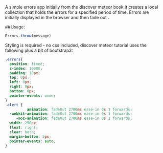 A simple errors app initially from the discover meteor book.It creates a local collection that holds the errors for a specified period of time. Errors are initially displayed in the browser and then fade out . 

##Usage: 
  ```javascript
  Errors.throw(message)
  ```

Styling is required - no css included, discover meteor tutorial uses the following plus a bit of bootstrap3: 
```css
.errors{
  position: fixed;
  z-index: 10000;
  padding: 10px;
  top: 0px;
  left: 0px;
  right: 0px;
  bottom: 0px;
  pointer-events: none;
}
.alert {
          animation: fadeOut 2700ms ease-in 0s 1 forwards;
  -webkit-animation: fadeOut 2700ms ease-in 0s 1 forwards;
     -moz-animation: fadeOut 2700ms ease-in 0s 1 forwards;
  width: 250px;
  float: right;
  clear: both;
  margin-bottom: 5px;
  pointer-events: auto;
}

```

